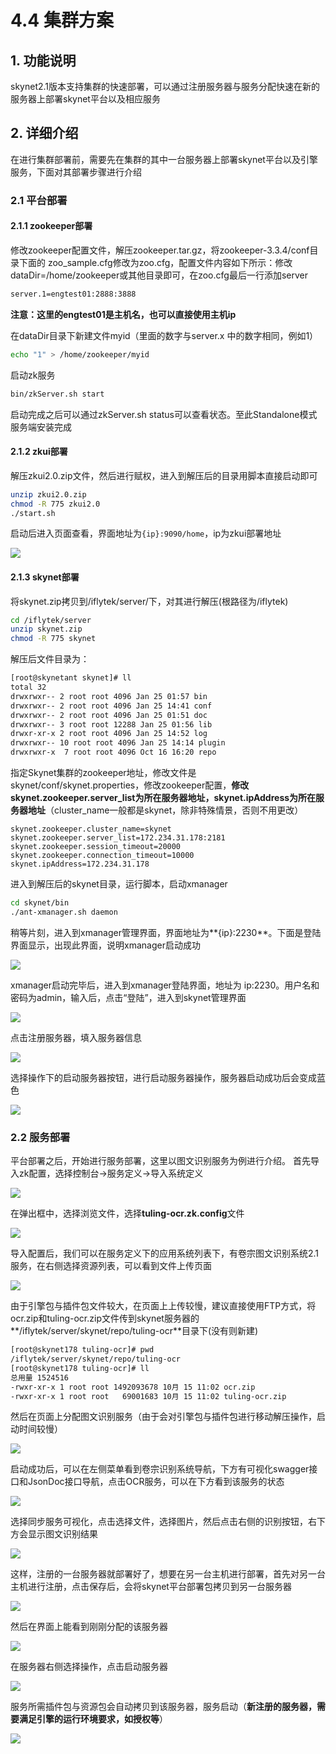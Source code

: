 # 4.4 集群方案

## 1. 功能说明

skynet2.1版本支持集群的快速部署，可以通过注册服务器与服务分配快速在新的服务器上部署skynet平台以及相应服务

## 2. 详细介绍

在进行集群部署前，需要先在集群的其中一台服务器上部署skynet平台以及引擎服务，下面对其部署步骤进行介绍

### 2.1 平台部署

#### 2.1.1 zookeeper部署

修改zookeeper配置文件，解压zookeeper.tar.gz，将zookeeper-3.3.4/conf目录下面的 zoo\_sample.cfg修改为zoo.cfg，配置文件内容如下所示：修改 dataDir=/home/zookeeper或其他目录即可，在zoo.cfg最后一行添加server

```bash
server.1=engtest01:2888:3888
```

**注意：这里的engtest01是主机名，也可以直接使用主机ip**

在dataDir目录下新建文件myid（里面的数字与server.x 中的数字相同，例如1）

```bash
echo "1" > /home/zookeeper/myid
```

启动zk服务

```bash
bin/zkServer.sh start
```

启动完成之后可以通过zkServer.sh status可以查看状态。至此Standalone模式服务端安装完成

#### **2.1.2** zkui部署

解压zkui2.0.zip文件，然后进行赋权，进入到解压后的目录用脚本直接启动即可

```bash
unzip zkui2.0.zip
chmod -R 775 zkui2.0
./start.sh
```

启动后进入页面查看，界面地址为`{ip}:9090/home`，ip为zkui部署地址

![](../.gitbook/assets/image%20%2818%29.png)

#### 2.1.3 skynet部署

 将skynet.zip拷贝到/iflytek/server/下，对其进行解压\(根路径为/iflytek\)

```bash
cd /iflytek/server
unzip skynet.zip
chmod -R 775 skynet
```

 解压后文件目录为：

```bash
[root@skynetant skynet]# ll
total 32
drwxrwxr-- 2 root root 4096 Jan 25 01:57 bin
drwxrwxr-- 2 root root 4096 Jan 25 14:41 conf
drwxrwxr-- 2 root root 4096 Jan 25 01:51 doc
drwxrwxr-- 3 root root 12288 Jan 25 01:56 lib
drwxr-xr-x 2 root root 4096 Jan 25 14:52 log
drwxrwxr-- 10 root root 4096 Jan 25 14:14 plugin
drwxrwxr-x  7 root root 4096 Oct 16 16:20 repo
```

 指定Skynet集群的zookeeper地址，修改文件是skynet/conf/skynet.properties，修改zookeeper配置，**修改skynet.zookeeper.server\_list为所在服务器地址，skynet.ipAddress为所在服务器地址**（cluster\_name一般都是skynet，除非特殊情景，否则不用更改）

```markup
skynet.zookeeper.cluster_name=skynet
skynet.zookeeper.server_list=172.234.31.178:2181
skynet.zookeeper.session_timeout=20000
skynet.zookeeper.connection_timeout=10000
skynet.ipAddress=172.234.31.178
```

 进入到解压后的skynet目录，运行脚本，启动xmanager

```bash
cd skynet/bin
./ant-xmanager.sh daemon
```

 稍等片刻，进入到xmanager管理界面，界面地址为**{ip}:2230**。下面是登陆界面显示，出现此界面，说明xmanager启动成功

![](../.gitbook/assets/image%20%2882%29.png)

 xmanager启动完毕后，进入到xmanager登陆界面，地址为 ip:2230。用户名和密码为admin，输入后，点击“登陆”，进入到skynet管理界面 

![](../.gitbook/assets/image%20%28138%29.png)

 点击注册服务器，填入服务器信息 

![](../.gitbook/assets/image%20%28133%29.png)

 选择操作下的启动服务器按钮，进行启动服务器操作，服务器启动成功后会变成蓝色 

![](../.gitbook/assets/image%20%2829%29.png)

### 2.2  服务部署

平台部署之后，开始进行服务部署，这里以图文识别服务为例进行介绍。 首先导入zk配置，选择控制台-&gt;服务定义-&gt;导入系统定义 

![](../.gitbook/assets/image%20%2893%29.png)

在弹出框中，选择浏览文件，选择**tuling-ocr.zk.config**文件

![](../.gitbook/assets/image%20%28136%29.png)

 导入配置后，我们可以在服务定义下的应用系统列表下，有卷宗图文识别系统2.1服务，在右侧选择资源列表，可以看到文件上传页面

![](../.gitbook/assets/image%20%2899%29.png)

由于引擎包与插件包文件较大，在页面上上传较慢，建议直接使用FTP方式，将ocr.zip和tuling-ocr.zip文件传到skynet服务器的**/iflytek/server/skynet/repo/tuling-ocr**目录下\(没有则新建\)

```bash
[root@skynet178 tuling-ocr]# pwd
/iflytek/server/skynet/repo/tuling-ocr
[root@skynet178 tuling-ocr]# ll
总用量 1524516
-rwxr-xr-x 1 root root 1492093678 10月 15 11:02 ocr.zip
-rwxr-xr-x 1 root root   69001683 10月 15 11:02 tuling-ocr.zip
```

然后在页面上分配图文识别服务（由于会对引擎包与插件包进行移动解压操作，启动时间较慢） 

![](../.gitbook/assets/image%20%2866%29.png)

启动成功后，可以在左侧菜单看到卷宗识别系统导航，下方有可视化swagger接口和JsonDoc接口导航，点击OCR服务，可以在下方看到该服务的状态

![](../.gitbook/assets/image%20%28120%29.png)

 选择同步服务可视化，点击选择文件，选择图片，然后点击右侧的识别按钮，右下方会显示图文识别结果 

![](../.gitbook/assets/image%20%2863%29.png)

 这样，注册的一台服务器就部署好了，想要在另一台主机进行部署，首先对另一台主机进行注册，点击保存后，会将skynet平台部署包拷贝到另一台服务器 

![](../.gitbook/assets/image%20%28115%29.png)

 然后在界面上能看到刚刚分配的该服务器 

![](../.gitbook/assets/image%20%2835%29.png)

 在服务器右侧选择操作，点击启动服务器 

![](../.gitbook/assets/image%20%28109%29.png)

 服务所需插件包与资源包会自动拷贝到该服务器，服务启动（**新注册的服务器，需要满足引擎的运行环境要求，如授权等**） 

![](../.gitbook/assets/image%20%2824%29.png)

